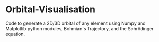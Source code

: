 # Orbital-Visualisation
Code to generate a 2D/3D orbital of any element using Numpy and Matplotlib python modules, Bohmian's Trajectory, and the Schrödinger equation.
